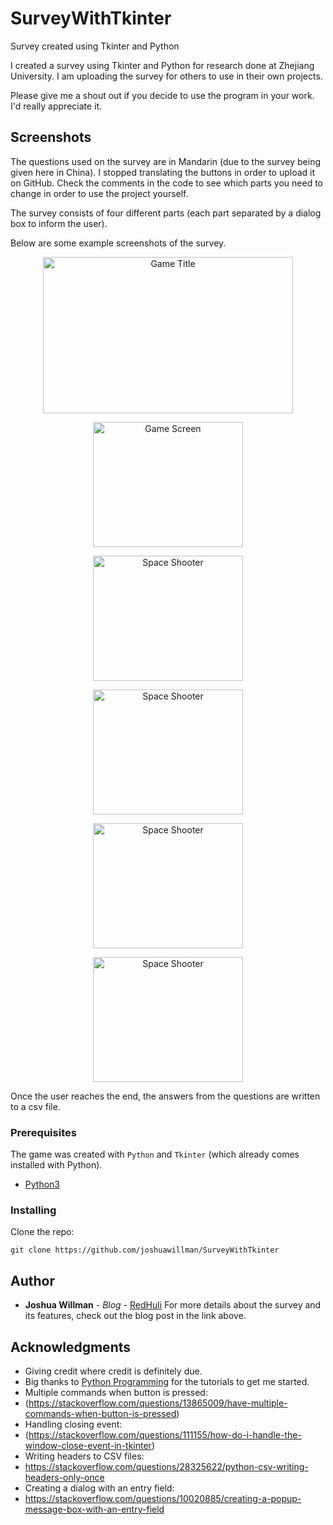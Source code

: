 # SurveyWithTkinter
Survey created using Tkinter and Python

I created a survey using Tkinter and Python for research done at Zhejiang University. I am uploading the survey for others to use in their own projects. 

Please give me a shout out if you decide to use the program in your work. I'd really appreciate it.  

## Screenshots
The questions used on the survey are in Mandarin (due to the survey being given here in China). I stopped translating the buttons in order to upload it on GitHub. Check the comments in the code to see which parts you need to change in order to use the project yourself. 

The survey consists of four different parts (each part separated by a dialog box to inform the user).

Below are some example screenshots of the survey.

<p align="center">
<img src="https://github.com/joshuawillman/SurveyWithTkinter/blob/master/images/image1.png" width="400" height="250" title="Game Title"> </p>
<p align="center">
<img src="https://github.com/joshuawillman/SurveyWithTkinter/blob/master/images/image2.png" width="240" height="200" title="Game Screen"></p>
<p align="center">
<img src="https://github.com/joshuawillman/SurveyWithTkinter/blob/master/images/image3.png" width="240" height="200" title="Space Shooter"> </p>
<p align="center">
<img src="https://github.com/joshuawillman/SurveyWithTkinter/blob/master/images/image4.png" width="240" height="200" title="Space Shooter"> </p>
<p align="center">
<img src="https://github.com/joshuawillman/SurveyWithTkinter/blob/master/images/image5.png" width="240" height="200" title="Space Shooter"> </p>
<p align="center">
<img src="https://github.com/joshuawillman/SurveyWithTkinter/blob/master/images/image6.png" width="240" height="200" title="Space Shooter"> </p>

Once the user reaches the end, the answers from the questions are written to a csv file. 

### Prerequisites

The game was created with `Python` and `Tkinter` (which already comes installed with Python).

* [Python3](https://www.python.org)

### Installing

Clone the repo:
```
git clone https://github.com/joshuawillman/SurveyWithTkinter
```

## Author

* **Joshua Willman** - *Blog* - [RedHuli](https://redhuli.io)
For more details about the survey and its features, check out the blog post in the link above.

## Acknowledgments

* Giving credit where credit is definitely due. 
* Big thanks to [Python Programming](https://pythonprogramming.net) for the tutorials to get me started.
* Multiple commands when button is pressed:
* (https://stackoverflow.com/questions/13865009/have-multiple-commands-when-button-is-pressed)
* Handling closing event:
* (https://stackoverflow.com/questions/111155/how-do-i-handle-the-window-close-event-in-tkinter)
* Writing headers to CSV files:
* https://stackoverflow.com/questions/28325622/python-csv-writing-headers-only-once
* Creating a dialog with an entry field:
* https://stackoverflow.com/questions/10020885/creating-a-popup-message-box-with-an-entry-field
